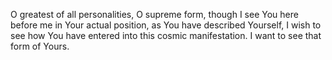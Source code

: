 O greatest of all personalities, O supreme form, though I see You here before me in Your actual position, as You have described Yourself, I wish to see how You have entered into this cosmic manifestation. I want to see that form of Yours.